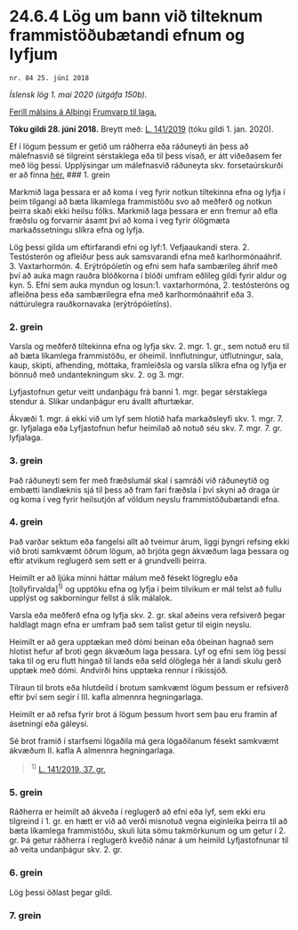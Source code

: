 # 24.6.4 Lög um bann við tilteknum frammistöðubætandi efnum og lyfjum

`nr. 84 25. júní 2018`

_Íslensk lög 1. maí 2020 (útgáfa 150b)._

[Ferill málsins á Alþingi](https://www.althingi.is/thingstorf/thingmalalistar-eftir-thingum/ferill/?ltg=148&mnr=293)
[Frumvarp til laga.](https://www.althingi.is/altext/148/s/0395.html)

**Tóku gildi 28. júní 2018.**
Breytt með:
[L. 141/2019](https://althingi.is/altext/stjt/2019.141.html) (tóku gildi 1. jan. 2020).

Ef í lögum þessum er getið um ráðherra eða ráðuneyti án þess að málefnasvið sé tilgreint sérstaklega eða til þess vísað, er átt viðeðasem fer með lög þessi. Upplýsingar um málefnasvið ráðuneyta skv. forsetaúrskurði er að finna [hér.](2018119.md) ### 1. grein



Markmið laga þessara er að koma í veg fyrir notkun tiltekinna efna og lyfja í þeim tilgangi að bæta líkamlega frammistöðu svo að meðferð og notkun þeirra skaði ekki heilsu fólks. Markmið laga þessara er enn fremur að efla fræðslu og forvarnir ásamt því að koma í veg fyrir ólögmæta markaðssetningu slíkra efna og lyfja.

Lög þessi gilda um eftirfarandi efni og lyf:1. Vefjaaukandi stera.
2. Testósterón og afleiður þess auk samsvarandi efna með karlhormónaáhrif.
3. Vaxtarhormón.
4. Erýtrópóíetín og efni sem hafa sambærileg áhrif með því að auka magn rauðra blóðkorna í blóði umfram eðlileg gildi fyrir aldur og kyn.
5. Efni sem auka myndun og losun:1. vaxtarhormóna,
2. testósteróns og afleiðna þess eða sambærilegra efna með karlhormónaáhrif eða
3. náttúrulegra rauðkornavaka (erýtrópóíetíns).

### 2. grein



Varsla og meðferð tiltekinna efna og lyfja skv. 2. mgr. 1. gr., sem notuð eru til að bæta líkamlega frammistöðu, er óheimil. Innflutningur, útflutningur, sala, kaup, skipti, afhending, móttaka, framleiðsla og varsla slíkra efna og lyfja er bönnuð með undantekningum skv. 2. og 3. mgr.

Lyfjastofnun getur veitt undanþágu frá banni 1. mgr. þegar sérstaklega stendur á. Slíkar undanþágur eru ávallt afturtækar.

Ákvæði 1. mgr. á ekki við um lyf sem hlotið hafa markaðsleyfi skv. 1. mgr. 7. gr. lyfjalaga eða Lyfjastofnun hefur heimilað að notuð séu skv. 7. mgr. 7. gr. lyfjalaga.

### 3. grein



Það ráðuneyti sem fer með fræðslumál skal í samráði við ráðuneytið og embætti landlæknis sjá til þess að fram fari fræðsla í því skyni að draga úr og koma í veg fyrir heilsutjón af völdum neyslu frammistöðubætandi efna.

### 4. grein



Það varðar sektum eða fangelsi allt að tveimur árum, liggi þyngri refsing ekki við broti samkvæmt öðrum lögum, að brjóta gegn ákvæðum laga þessara og eftir atvikum reglugerð sem sett er á grundvelli þeirra.

Heimilt er að ljúka minni háttar málum með fésekt lögreglu eða [tollyfirvalda]<sup>1)</sup> og upptöku efna og lyfja í þeim tilvikum er mál telst að fullu upplýst og sakborningur fellst á slík málalok.

Varsla eða meðferð efna og lyfja skv. 2. gr. skal aðeins vera refsiverð þegar haldlagt magn efna er umfram það sem talist getur til eigin neyslu.

Heimilt er að gera upptækan með dómi beinan eða óbeinan hagnað sem hlotist hefur af broti gegn ákvæðum laga þessara. Lyf og efni sem lög þessi taka til og eru flutt hingað til lands eða seld ólöglega hér á landi skulu gerð upptæk með dómi. Andvirði hins upptæka rennur í ríkissjóð.

Tilraun til brots eða hlutdeild í brotum samkvæmt lögum þessum er refsiverð eftir því sem segir í III. kafla almennra hegningarlaga.

Heimilt er að refsa fyrir brot á lögum þessum hvort sem þau eru framin af ásetningi eða gáleysi.

Sé brot framið í starfsemi lögaðila má gera lögaðilanum fésekt samkvæmt ákvæðum II. kafla A almennra hegningarlaga.

> <sup>1)</sup> [L. 141/2019, 37. gr.](https://althingi.is/altext/stjt/2019.141.html)

### 5. grein



Ráðherra er heimilt að ákveða í reglugerð að efni eða lyf, sem ekki eru tilgreind í 1. gr. en hætt er við að verði misnotuð vegna eiginleika þeirra til að bæta líkamlega frammistöðu, skuli lúta sömu takmörkunum og um getur í 2. gr. Þá getur ráðherra í reglugerð kveðið nánar á um heimild Lyfjastofnunar til að veita undanþágur skv. 2. gr.

### 6. grein



Lög þessi öðlast þegar gildi.

### 7. grein


